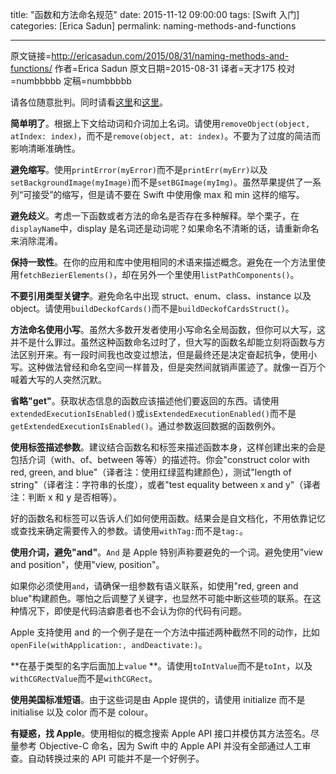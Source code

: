 title: "函数和方法命名规范"
date: 2015-11-12 09:00:00
tags: [Swift 入门]
categories: [Erica Sadun]
permalink: naming-methods-and-functions

---
原文链接=http://ericasadun.com/2015/08/31/naming-methods-and-functions/
作者=Erica Sadun
原文日期=2015-08-31
译者=天才175
校对=numbbbbb
定稿=numbbbbb

请各位随意批判。同时请看[这里](https://realm.io/news/swift-summit-swifty-methods-clarity-brevity/)和[这里](http://radex.io/swift/methods/)。

**简单明了**。根据上下文给动词和介词加上名词。请使用`removeObject(object, atIndex: index)`，而不是`remove(object, at: index)`。不要为了过度的简洁而影响清晰准确性。

<!--more-->

**避免缩写**。使用`printError(myError)`而不是`printErr(myErr)`以及`setBackgroundImage(myImage)`而不是`setBGImage(myImg)`。虽然苹果提供了一系列“可接受”的缩写，但是请不要在 Swift 中使用像 max 和 min 这样的缩写。

**避免歧义**。考虑一下函数或者方法的命名是否存在多种解释。举个栗子，在`displayName`中，display 是名词还是动词呢？如果命名不清晰的话，请重新命名来消除混淆。

**保持一致性**。在你的应用和库中使用相同的术语来描述概念。避免在一个方法里使用`fetchBezierElements()`，却在另外一个里使用`listPathComponents()`。

**不要引用类型关键字**。避免命名中出现 struct、enum、class、instance 以及 object。请使用`buildDeckofCards()`而不是`buildDeckofCardsStruct()`。

**方法命名使用小写**。虽然大多数开发者使用小写命名全局函数，但你可以大写，这并不是什么罪过。虽然这种函数命名过时了，但大写的函数名却能立刻将函数与方法区别开来。有一段时间我也改变过想法，但是最终还是决定奋起抗争，使用小写。这种做法曾经和命名空间一样普及，但是突然间就销声匿迹了。就像一百万个喊着大写的人突然沉默。

**省略"get"**。获取状态信息的函数应该描述他们要返回的东西。请使用`extendedExecutionIsEnabled()`或`isExtendedExecutionEnabled()`而不是`getExtendedExecutionIsEnabled()`。通过参数返回数据的函数例外。

**使用标签描述参数**。建议结合函数名和标签来描述函数本身，这样创建出来的会是包括介词（with、of、between 等等）的描述符。你会"construct color with red, green, and blue"（译者注：使用红绿蓝构建颜色），测试"length of string"（译者注：字符串的长度），或者"test equality between x and y"（译者注：判断 x 和 y 是否相等）。

好的函数名和标签可以告诉人们如何使用函数。结果会是自文档化，不用依靠记忆或查找来确定需要传入的参数。请使用`withTag:`而不是`tag:`。

**使用介词，避免"and"**。`And` 是 Apple 特别声称要避免的一个词。避免使用"view and position"，使用"view, position"。 

如果你必须使用`and`，请确保一组参数有语义联系，如使用"red, green and blue"构建颜色。哪怕之后调整了关键字，也显然不可能中断这些项的联系。在这种情况下，即使是代码洁癖患者也不会认为你的代码有问题。

Apple 支持使用 and 的一个例子是在一个方法中描述两种截然不同的动作，比如`openFile(withApplication:, andDeactivate:)`。

**在基于类型的名字后面加上`value` **。请使用`toIntValue`而不是`toInt`，以及`withCGRectValue`而不是`withCGRect`。

**使用美国标准短语**。由于这些词是由 Apple 提供的，请使用 initialize 而不是 initialise 以及 color 而不是 colour。

**有疑惑，找 Apple**。使用相似的概念搜索 Apple API 接口并模仿其方法签名。尽量参考 Objective-C  命名，因为 Swift 中的 Apple API 并没有全部通过人工审查。自动转换过来的 API 可能并不是一个好例子。